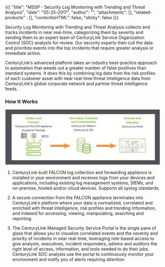 {{{
"title": "MSSP - Security Log Monitoring with Trending and Threat Analysis",
"date": "05-25-2017",
"author": "",
"attachments": [],
"related-products" : [],
"contentIsHTML": false,
"sticky": false
}}}

Security Log Monitoring with Trending and Threat Analysis collects and tracks incidents in near real-time, categorizing them by severity and sending them to an expert team of CenturyLink Service Organization Control (SOC) analysts for review. Our security experts then cull the data and prioritize events into the top incidents that require greater analysis or immediate action.

CenturyLink’s advanced platform takes an industry best-practice approach to automation that weeds out a greater number of false positives than standard systems. It does this by combining log data from the risk profiles of each customer asset with near real-time threat intelligence data from CenturyLink’s global corporate network and partner threat intelligence feeds.

### How It Works

![Log monitoring diagram](../images/mssp-security-log-monitoring-1.png)

1. CenturyLink-built FALCON log collection and forwarding appliance is installed in your environment and receives logs from your devices and applications, including existing log management systems, SIEMs, and on-premise, hosted and/or cloud devices. Supports all syslog standards.

2. A secure connection from the FALCON appliance terminates into CenturyLink’s platform where your data is normalized, correlated and enriched with threat intelligence, risk profiles and trending information, and indexed for accessing, viewing, manipulating, searching and reporting.

3. The CenturyLink Managed Security Service Portal is the single pane of glass that allows you to visualize correlated events and the severity and priority of incidents in near real-time, leveraging role-based access to give analysts, executives, incident responders, admins and auditors the right level of access, information, and tools needed to do their jobs. CenturyLink SOC analysts use the portal to continuously monitor your environment and notify you of alerts requiring attention.
